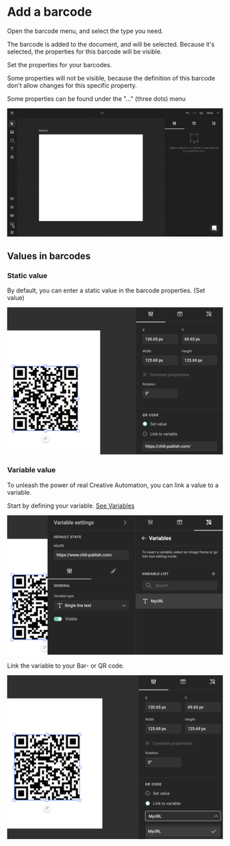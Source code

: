 # Add a barcode

Open the barcode menu, and select the type you need.

The barcode is added to the document, and will be selected.
Because it's selected, the properties for this barcode will be visible.

Set the properties for your barcodes.

Some properties will not be visible, because the definition of this barcode don't allow changes for this specific property.

Some properties can be found under the "..." (three dots) menu

![ui](barcodes1.gif)

## Values in barcodes

### Static value

By default, you can enter a static value in the barcode properties. (Set value)

![ui](staticvalue.png)

### Variable value

To unleash the power of real Creative Automation, you can link a value to a variable.

Start by defining your variable. [See Variables](/GraFx-Studio/guides/template-variables/define/)

![ui](variables.png)

Link the variable to your Bar- or QR code.

![ui](variablevalue.png)
